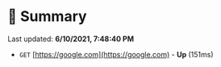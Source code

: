 # 📖 Summary
Last updated: **6/10/2021, 7:48:40 PM**

- `GET` [https://google.com](https://google.com) - **Up** (151ms)
